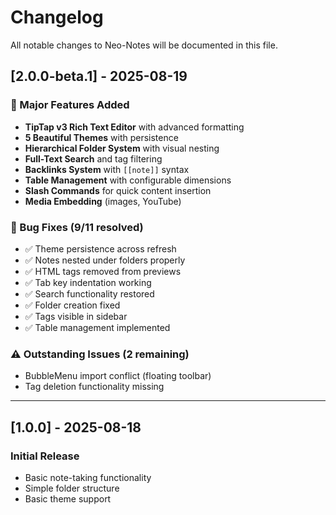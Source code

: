 # Changelog

All notable changes to Neo-Notes will be documented in this file.

## [2.0.0-beta.1] - 2025-08-19

### 🎉 Major Features Added
- **TipTap v3 Rich Text Editor** with advanced formatting
- **5 Beautiful Themes** with persistence
- **Hierarchical Folder System** with visual nesting
- **Full-Text Search** and tag filtering
- **Backlinks System** with `[[note]]` syntax
- **Table Management** with configurable dimensions
- **Slash Commands** for quick content insertion
- **Media Embedding** (images, YouTube)

### 🐛 Bug Fixes (9/11 resolved)
- ✅ Theme persistence across refresh
- ✅ Notes nested under folders properly
- ✅ HTML tags removed from previews
- ✅ Tab key indentation working
- ✅ Search functionality restored
- ✅ Folder creation fixed
- ✅ Tags visible in sidebar
- ✅ Table management implemented

### ⚠️ Outstanding Issues (2 remaining)
- BubbleMenu import conflict (floating toolbar)
- Tag deletion functionality missing

---

## [1.0.0] - 2025-08-18
### Initial Release
- Basic note-taking functionality
- Simple folder structure
- Basic theme support